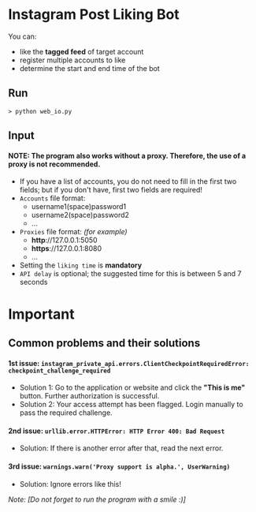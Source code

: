 # Instagram Post Liking Bot
You can:
- like the **tagged feed** of target account 
- register multiple accounts to like
- determine the start and end time of the bot </br>

## Run
`> python web_io.py`

## Input
#### **NOTE: The program also works without a proxy. Therefore, the use of a proxy is not recommended.**
- If you have a list of accounts, you do not need to fill in the first two fields;
  but if you don't have, first two fields are required!
- `Accounts` file format: 
  - username1(space)password1
  - username2(space)password2
  -  ...
- `Proxies` file format: _(for example)_
  - **http**://127.0.0.1:5050
  - **https**://127.0.0.1:8080
  - ...
- Setting the `liking time` is **mandatory**
- `API delay` is optional; the suggested time for this is between 5 and 7 seconds

# Important
## Common problems and their solutions

#### 1st issue: `instagram_private_api.errors.ClientCheckpointRequiredError: checkpoint_challenge_required`
- Solution 1: Go to the application or website and click the **"This is me"** button. Further authorization is successful.
- Solution 2: Your access attempt has been flagged. Login manually to pass the required challenge.

#### 2nd issue: `urllib.error.HTTPError: HTTP Error 400: Bad Request`
- Solution: If there is another error after that, read the next error.

#### 3rd issue: `warnings.warn('Proxy support is alpha.', UserWarning)`
- Solution: Ignore errors like this!

*Note: [Do not forget to run the program with a smile :)]*

